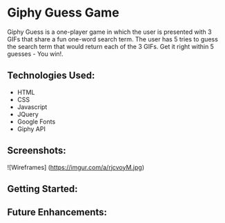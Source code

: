 # Giphy Guess Game

Giphy Guess is a one-player game in which the user is presented with 3 GIFs that share a fun one-word search term. The user has 5 tries to guess the search term that would return each of the 3 GIFs. Get it right within 5 guesses - You win!. 


## Technologies Used:
* HTML
* CSS
* Javascript
* JQuery
* Google Fonts
* Giphy API

## Screenshots:
![Wireframes] (https://imgur.com/a/rjcvoyM.jpg)


## Getting Started:



## Future Enhancements:






